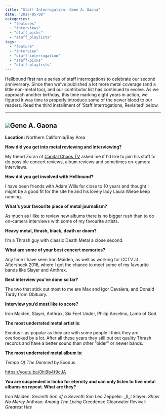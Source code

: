 ```yaml
---
title: "Staff Interrogation: Gene A. Gaona"
date: "2017-05-08"
categories: 
  - "features"
  - "interviews"
  - "staff_picks"
  - "staff_playlists"
tags: 
  - "feature"
  - "interview"
  - "staff-interrogation"
  - "staff-picks"
  - "staff-playlists"
---
```


Hellbound first ran a series of staff interrogations to celebrate our second anniversary. Since then we’ve published a lot more metal coverage (and a little non-metal too), and our contributor list has continued to evolve. As we approach another birthday, this time marking eight years in action, we figured it was time to properly introduce some of the newer blood to our readers. Read the third installment of ‘Staff Interrogations, Revisited’ below.

* * *

## ![](https://hellbound.ca/wp-content/uploads/2017/05/Gene-Disney-300x295.jpg)Gene A. Gaona

**Location:** Northern California/Bay Area

**How did you get into metal reviewing and interviewing?**

My friend Zoran of [Capital Chaos TV](https://capitalchaostv.com/) asked me if I'd like to join his staff to do possible concert reviews, album reviews and sometimes on-camera interviews.

**How did you get involved with Hellbound?**

I have been friends with Adam Wills for close to 10 years and thought I might be a good fit for the site he and his lovely lady Laura Wiebe keep running.

**What’s your favourite piece of metal journalism?**

As much as I like to review new albums there is no bigger rush than to do on-camera interviews with some of my favourite artists.

**Heavy metal, thrash, black, death or doom?**

I’m a Thrash guy with classic Death Metal a close second.

**What are some of your best concert memories?**

Any time I have seen Iron Maiden, as well as working for CCTV at Aftershock 2016, where I got the chance to meet some of my favourite bands like Slayer and Anthrax.

**Best interview you’ve done so far?**

The two that stick out most to me are Max and Igor Cavalera, and Donald Tardy from Obituary.

**Interview you’d most like to score?**

Iron Maiden, Slayer, Anthrax, Six Feet Under, Philip Anselmo, Lamb of God.

**The most underrated metal artist is:**

Exodus – as popular as they are with some people I think they are overlooked by a lot. After all these years they still put out quality Thrash records and have a better sound than other “older” or newer bands.

**The most underrated metal album is:**

_Tempo Of The Damned_ by Exodus.

https://youtu.be/0hI9b4f9cJA

**You are suspended in limbo for eternity and can only listen to five metal albums on repeat. What are they?**

Iron Maiden: _Seventh Son of a Seventh Son_ Led Zeppelin: _II_I Slayer: _Show No Mercy_ Anthrax: _Among The Living_ Creedence Clearwater Revival: _Greatest Hits_
